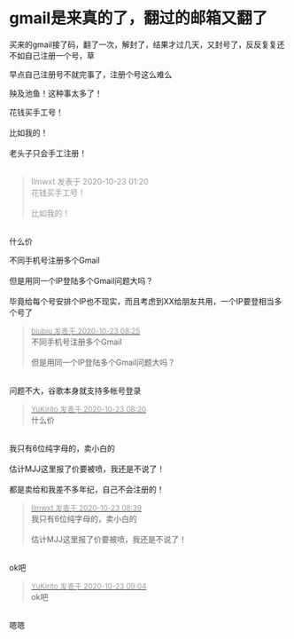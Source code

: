 # gmail是来真的了，翻过的邮箱又翻了


买来的gmail接了码，翻了一次，解封了，结果才过几天，又封号了，反反复复还不如自己注册一个号，草

早点自己注册号不就完事了，注册个号这么难么

殃及池鱼！这种事太多了！

花钱买手工号！<br />
<br />
比如我的！<br />
<br />
老头子只会手工注册！<br />
<br />
<img src="static/image/smiley/default/lol.gif" smilieid="12" border="0" alt="" /><img src="static/image/smiley/default/lol.gif" smilieid="12" border="0" alt="" /><img src="static/image/smiley/default/lol.gif" smilieid="12" border="0" alt="" />

<div class="quote"><blockquote><font color="#999999">llmwxt 发表于 2020-10-23 01:20</font><br />
<font color="#999999">花钱买手工号！<br />
<br />
比如我的！<br />
</font></blockquote></div><br />
什么价

不同手机号注册多个Gmail<br />
<br />
但是用同一个IP登陆多个Gmail问题大吗？<br />
<br />
毕竟给每个号安排个IP也不现实，而且考虑到XX给朋友共用，一个IP要登相当多个号了

<div class="quote"><blockquote><font size="2"><a href="https://www.hostloc.com/forum.php?mod=redirect&amp;goto=findpost&amp;pid=9339228&amp;ptid=757419" target="_blank"><font color="#999999">biubiu 发表于 2020-10-23 08:25</font></a></font><br />
不同手机号注册多个Gmail<br />
<br />
但是用同一个IP登陆多个Gmail问题大吗？</blockquote></div><br />
问题不大，谷歌本身就支持多帐号登录<img id="aimg_AjWJF" onclick="zoom(this, this.src, 0, 0, 0)" class="zoom" src="https://cdn.jsdelivr.net/gh/hishis/forum-master/public/images/patch.gif" onmouseover="img_onmouseoverfunc(this)" onload="thumbImg(this)" border="0" alt="" />

<div class="quote"><blockquote><font size="2"><a href="https://www.hostloc.com/forum.php?mod=redirect&amp;goto=findpost&amp;pid=9339219&amp;ptid=757419" target="_blank"><font color="#999999">YuKirito 发表于 2020-10-23 08:20</font></a></font><br />
什么价</blockquote></div><br />
我只有6位纯字母的，卖小白的<br />
<br />
估计MJJ这里报了价要被喷，我还是不说了！<br />
<br />
都是卖给和我差不多年纪，自己不会注册的！

<div class="quote"><blockquote><font size="2"><a href="https://www.hostloc.com/forum.php?mod=redirect&amp;goto=findpost&amp;pid=9339268&amp;ptid=757419" target="_blank"><font color="#999999">llmwxt 发表于 2020-10-23 08:39</font></a></font><br />
我只有6位纯字母的，卖小白的<br />
<br />
估计MJJ这里报了价要被喷，我还是不说了！</blockquote></div><br />
ok吧

<div class="quote"><blockquote><font size="2"><a href="https://www.hostloc.com/forum.php?mod=redirect&amp;goto=findpost&amp;pid=9339366&amp;ptid=757419" target="_blank"><font color="#999999">YuKirito 发表于 2020-10-23 09:04</font></a></font><br />
ok吧</blockquote></div><br />
嗯嗯

